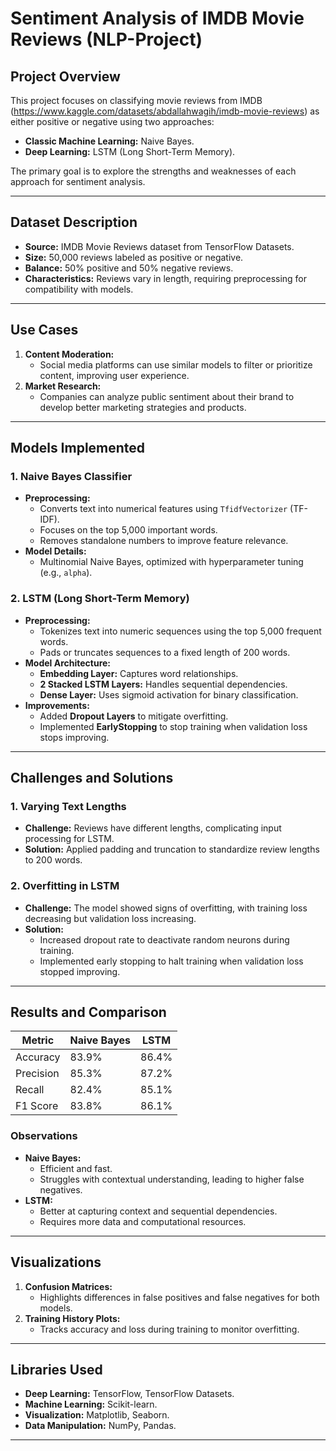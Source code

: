 # Sentiment Analysis of IMDB Movie Reviews (NLP-Project)

## Project Overview
This project focuses on classifying movie reviews from IMDB (https://www.kaggle.com/datasets/abdallahwagih/imdb-movie-reviews) as either positive or negative using two approaches:
- **Classic Machine Learning:** Naive Bayes.
- **Deep Learning:** LSTM (Long Short-Term Memory).

The primary goal is to explore the strengths and weaknesses of each approach for sentiment analysis.

---

## Dataset Description
- **Source:** IMDB Movie Reviews dataset from TensorFlow Datasets.
- **Size:** 50,000 reviews labeled as positive or negative.
- **Balance:** 50% positive and 50% negative reviews.
- **Characteristics:** Reviews vary in length, requiring preprocessing for compatibility with models.

---

## Use Cases
1. **Content Moderation:** 
   - Social media platforms can use similar models to filter or prioritize content, improving user experience.
2. **Market Research:** 
   - Companies can analyze public sentiment about their brand to develop better marketing strategies and products.

---

## Models Implemented

### 1. Naive Bayes Classifier
- **Preprocessing:**
  - Converts text into numerical features using `TfidfVectorizer` (TF-IDF).
  - Focuses on the top 5,000 important words.
  - Removes standalone numbers to improve feature relevance.
- **Model Details:**
  - Multinomial Naive Bayes, optimized with hyperparameter tuning (e.g., `alpha`).

### 2. LSTM (Long Short-Term Memory)
- **Preprocessing:**
  - Tokenizes text into numeric sequences using the top 5,000 frequent words.
  - Pads or truncates sequences to a fixed length of 200 words.
- **Model Architecture:**
  - **Embedding Layer:** Captures word relationships.
  - **2 Stacked LSTM Layers:** Handles sequential dependencies.
  - **Dense Layer:** Uses sigmoid activation for binary classification.
- **Improvements:**
  - Added **Dropout Layers** to mitigate overfitting.
  - Implemented **EarlyStopping** to stop training when validation loss stops improving.

---

## Challenges and Solutions

### 1. Varying Text Lengths
- **Challenge:** Reviews have different lengths, complicating input processing for LSTM.
- **Solution:** Applied padding and truncation to standardize review lengths to 200 words.

### 2. Overfitting in LSTM
- **Challenge:** The model showed signs of overfitting, with training loss decreasing but validation loss increasing.
- **Solution:**
  - Increased dropout rate to deactivate random neurons during training.
  - Implemented early stopping to halt training when validation loss stopped improving.

---

## Results and Comparison

| Metric      | Naive Bayes | LSTM   |
|-------------|-------------|--------|
| Accuracy    | 83.9%       | 86.4%  |
| Precision   | 85.3%       | 87.2%  |
| Recall      | 82.4%       | 85.1%  |
| F1 Score    | 83.8%       | 86.1%  |

### Observations
- **Naive Bayes:**
  - Efficient and fast.
  - Struggles with contextual understanding, leading to higher false negatives.
- **LSTM:**
  - Better at capturing context and sequential dependencies.
  - Requires more data and computational resources.

---

## Visualizations
1. **Confusion Matrices:**
   - Highlights differences in false positives and false negatives for both models.
2. **Training History Plots:**
   - Tracks accuracy and loss during training to monitor overfitting.

---

## Libraries Used
- **Deep Learning:** TensorFlow, TensorFlow Datasets.
- **Machine Learning:** Scikit-learn.
- **Visualization:** Matplotlib, Seaborn.
- **Data Manipulation:** NumPy, Pandas.

---
